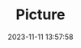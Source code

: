 ---
weight: 1
images:
- /images/edited/214.jpeg
title: Picture
date: 2023-11-11 13:57:58
tags: [luminar neo,work,24-70mm F2.8 DG DN | Art 019,ILCE-7M3,70.0,person]
---